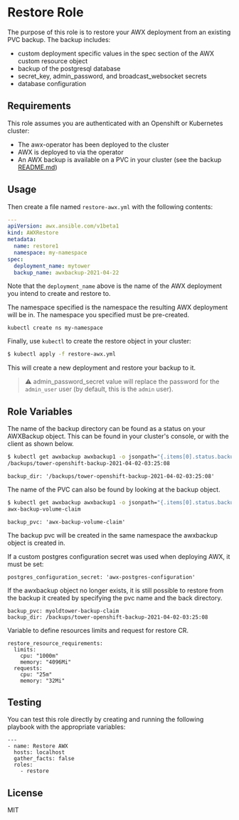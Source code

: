 Restore Role
=========

The purpose of this role is to restore your AWX deployment from an existing PVC backup. The backup includes:
  - custom deployment specific values in the spec section of the AWX custom resource object
  - backup of the postgresql database
  - secret_key, admin_password, and broadcast_websocket secrets
  - database configuration



Requirements
------------

This role assumes you are authenticated with an Openshift or Kubernetes cluster:
  - The awx-operator has been deployed to the cluster
  - AWX is deployed to via the operator
  - An AWX backup is available on a PVC in your cluster (see the backup [README.md](../backup/README.md))


Usage
----------------

Then create a file named `restore-awx.yml` with the following contents:

```yaml
---
apiVersion: awx.ansible.com/v1beta1
kind: AWXRestore
metadata:
  name: restore1
  namespace: my-namespace
spec:
  deployment_name: mytower
  backup_name: awxbackup-2021-04-22
```

Note that the `deployment_name` above is the name of the AWX deployment you intend to create and restore to.

The namespace specified is the namespace the resulting AWX deployment will be in.  The namespace you specified must be pre-created.

```
kubectl create ns my-namespace
```

Finally, use `kubectl` to create the restore object in your cluster:

```bash
$ kubectl apply -f restore-awx.yml
```

This will create a new deployment and restore your backup to it.

> :warning: admin_password_secret value will replace the password for the `admin_user` user (by default, this is the `admin` user).


Role Variables
--------------

The name of the backup directory can be found as a status on your AWXBackup object.  This can be found in your cluster's console, or with the client as shown below.

```bash
$ kubectl get awxbackup awxbackup1 -o jsonpath="{.items[0].status.backupDirectory}"
/backups/tower-openshift-backup-2021-04-02-03:25:08
```

```
backup_dir: '/backups/tower-openshift-backup-2021-04-02-03:25:08'
```


The name of the PVC can also be found by looking at the backup object.

```bash
$ kubectl get awxbackup awxbackup1 -o jsonpath="{.items[0].status.backupClaim}"
awx-backup-volume-claim
```

```
backup_pvc: 'awx-backup-volume-claim'
```

The backup pvc will be created in the same namespace the awxbackup object is created in.

If a custom postgres configuration secret was used when deploying AWX, it must be set:

```
postgres_configuration_secret: 'awx-postgres-configuration'
```

If the awxbackup object no longer exists, it is still possible to restore from the backup it created by specifying the pvc name and the back directory.

```
backup_pvc: myoldtower-backup-claim
backup_dir: /backups/tower-openshift-backup-2021-04-02-03:25:08
```

Variable to define resources limits and request for restore CR.

```
restore_resource_requirements:
  limits:
    cpu: "1000m"
    memory: "4096Mi"
  requests:
    cpu: "25m"
    memory: "32Mi"
```

Testing
----------------

You can test this role directly by creating and running the following playbook with the appropriate variables:

```
---
- name: Restore AWX
  hosts: localhost
  gather_facts: false
  roles:
    - restore
```

License
-------

MIT
